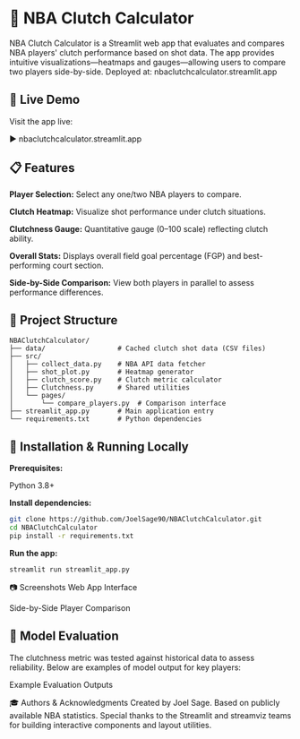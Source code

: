 # 🏀 NBA Clutch Calculator
NBA Clutch Calculator is a Streamlit web app that evaluates and compares NBA players' clutch performance based on shot data. The app provides intuitive visualizations—heatmaps and gauges—allowing users to compare two players side-by-side. Deployed at: nbaclutchcalculator.streamlit.app

## 🚀 Live Demo
Visit the app live:

 ▶️ nbaclutchcalculator.streamlit.app

## 📋 Features
**Player Selection:** Select any one/two NBA players to compare.

**Clutch Heatmap:** Visualize shot performance under clutch situations.

**Clutchness Gauge:** Quantitative gauge (0–100 scale) reflecting clutch ability.

**Overall Stats:** Displays overall field goal percentage (FGP) and best-performing court section.

**Side-by-Side Comparison:** View both players in parallel to assess performance differences.

## 📁 Project Structure

```text
NBAClutchCalculator/
├── data/                  # Cached clutch shot data (CSV files)
├── src/
│   ├── collect_data.py    # NBA API data fetcher
│   ├── shot_plot.py       # Heatmap generator
│   ├── clutch_score.py    # Clutch metric calculator
│   ├── Clutchness.py      # Shared utilities
│   └── pages/
│       └── compare_players.py  # Comparison interface
├── streamlit_app.py       # Main application entry
└── requirements.txt       # Python dependencies
```
## 🧩 Installation & Running Locally
**Prerequisites:**

Python 3.8+

**Install dependencies:**
```bash
git clone https://github.com/JoelSage90/NBAClutchCalculator.git
cd NBAClutchCalculator
pip install -r requirements.txt
```
**Run the app:**
```bash
streamlit run streamlit_app.py
```
📷 Screenshots
Web App Interface

Side-by-Side Player Comparison

## 🧪 Model Evaluation
The clutchness metric was tested against historical data to assess reliability. Below are examples of model output for key players:

Example Evaluation Outputs


🎓 Authors & Acknowledgments
Created by Joel Sage. Based on publicly available NBA statistics. Special thanks to the Streamlit and streamviz teams for building interactive components and layout utilities.
